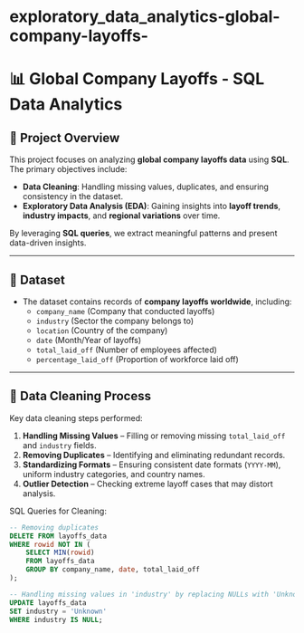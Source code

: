 # exploratory_data_analytics-global-company-layoffs-
# 📊 Global Company Layoffs - SQL Data Analytics

## 📌 Project Overview
This project focuses on analyzing **global company layoffs data** using **SQL**. The primary objectives include:  
- **Data Cleaning**: Handling missing values, duplicates, and ensuring consistency in the dataset.  
- **Exploratory Data Analysis (EDA)**: Gaining insights into **layoff trends**, **industry impacts**, and **regional variations** over time.  

By leveraging **SQL queries**, we extract meaningful patterns and present data-driven insights.  


---

## 📂 Dataset
- The dataset contains records of **company layoffs worldwide**, including:  
  - `company_name` (Company that conducted layoffs)  
  - `industry` (Sector the company belongs to)  
  - `location` (Country of the company)  
  - `date` (Month/Year of layoffs)  
  - `total_laid_off` (Number of employees affected)  
  - `percentage_laid_off` (Proportion of workforce laid off)  

---

## 🔧 Data Cleaning Process
Key data cleaning steps performed:
1. **Handling Missing Values** – Filling or removing missing `total_laid_off` and `industry` fields.  
2. **Removing Duplicates** – Identifying and eliminating redundant records.  
3. **Standardizing Formats** – Ensuring consistent date formats (`YYYY-MM`), uniform industry categories, and country names.  
4. **Outlier Detection** – Checking extreme layoff cases that may distort analysis.  

SQL Queries for Cleaning:
```sql
-- Removing duplicates
DELETE FROM layoffs_data
WHERE rowid NOT IN (
    SELECT MIN(rowid)
    FROM layoffs_data
    GROUP BY company_name, date, total_laid_off
);

-- Handling missing values in 'industry' by replacing NULLs with 'Unknown'
UPDATE layoffs_data
SET industry = 'Unknown'
WHERE industry IS NULL;
